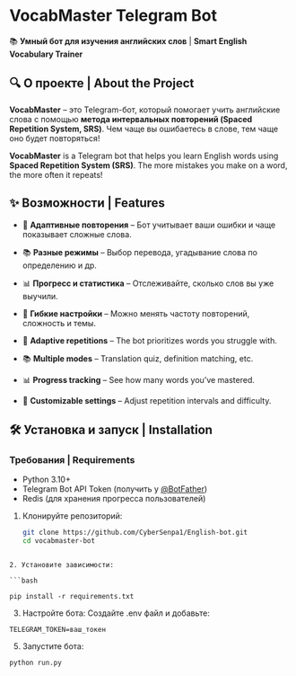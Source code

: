 # VocabMaster Telegram Bot  

📚 **Умный бот для изучения английских слов** | **Smart English Vocabulary Trainer**  

## 🔍 О проекте | About the Project  

**VocabMaster** – это Telegram-бот, который помогает учить английские слова с помощью **метода интервальных повторений (Spaced Repetition System, SRS)**. Чем чаще вы ошибаетесь в слове, тем чаще оно будет повторяться!  

**VocabMaster** is a Telegram bot that helps you learn English words using **Spaced Repetition System (SRS)**. The more mistakes you make on a word, the more often it repeats!  

## ✨ Возможности | Features  

- 📌 **Адаптивные повторения** – Бот учитывает ваши ошибки и чаще показывает сложные слова.  
- 📚 **Разные режимы** – Выбор перевода, угадывание слова по определению и др.  
- 📊 **Прогресс и статистика** – Отслеживайте, сколько слов вы уже выучили.  
- 🔄 **Гибкие настройки** – Можно менять частоту повторений, сложность и темы.  

- 📌 **Adaptive repetitions** – The bot prioritizes words you struggle with.  
- 📚 **Multiple modes** – Translation quiz, definition matching, etc.  
- 📊 **Progress tracking** – See how many words you’ve mastered.  
- 🔄 **Customizable settings** – Adjust repetition intervals and difficulty.  

## 🛠 Установка и запуск | Installation  

### Требования | Requirements  
- Python 3.10+  
- Telegram Bot API Token (получить у [@BotFather](https://t.me/BotFather))  
- Redis (для хранения прогресса пользователей)

1. Клонируйте репозиторий:  
   ```bash
   git clone https://github.com/CyberSenpa1/English-bot.git
   cd vocabmaster-bot
```

2. Установите зависимости:

```bash

pip install -r requirements.txt
```

3. Настройте бота:
  Создайте .env файл и добавьте:
```
TELEGRAM_TOKEN=ваш_токен
```

5. Запустите бота:
```bash
python run.py
```
